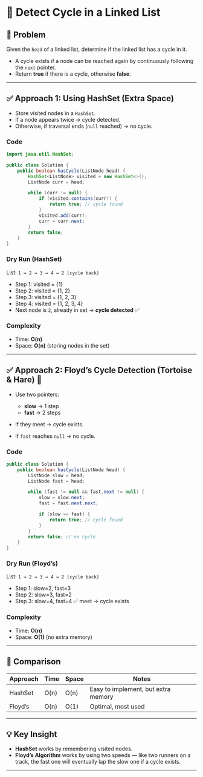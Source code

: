 
# 🔄 Detect Cycle in a Linked List

## 📌 Problem
Given the `head` of a linked list, determine if the linked list has a cycle in it.

- A cycle exists if a node can be reached again by continuously following the `next` pointer.
- Return **true** if there is a cycle, otherwise **false**.

---

## ✅ Approach 1: Using HashSet (Extra Space)
- Store visited nodes in a `HashSet`.
- If a node appears twice → cycle detected.
- Otherwise, if traversal ends (`null` reached) → no cycle.

### Code
```java
import java.util.HashSet;

public class Solution {
    public boolean hasCycle(ListNode head) {
        HashSet<ListNode> visited = new HashSet<>();
        ListNode curr = head;

        while (curr != null) {
            if (visited.contains(curr)) {
                return true; // cycle found
            }
            visited.add(curr);
            curr = curr.next;
        }
        return false;
    }
}
````

### Dry Run (HashSet)

List: `1 → 2 → 3 → 4 → 2 (cycle back)`

* Step 1: visited = {1}
* Step 2: visited = {1, 2}
* Step 3: visited = {1, 2, 3}
* Step 4: visited = {1, 2, 3, 4}
* Next node is `2`, already in set → **cycle detected** ✅

### Complexity

* Time: **O(n)**
* Space: **O(n)** (storing nodes in the set)

---

## ✅ Approach 2: Floyd’s Cycle Detection (Tortoise & Hare) 🚀

* Use two pointers:

  * **slow** → 1 step
  * **fast** → 2 steps
* If they meet → cycle exists.
* If `fast` reaches `null` → no cycle.

### Code

```java
public class Solution {
    public boolean hasCycle(ListNode head) {
        ListNode slow = head;
        ListNode fast = head;

        while (fast != null && fast.next != null) {
            slow = slow.next;
            fast = fast.next.next;

            if (slow == fast) {
                return true; // cycle found
            }
        }
        return false; // no cycle
    }
}
```

### Dry Run (Floyd’s)

List: `1 → 2 → 3 → 4 → 2 (cycle back)`

* Step 1: slow=2, fast=3
* Step 2: slow=3, fast=2
* Step 3: slow=4, fast=4 ✅ meet → cycle exists

### Complexity

* Time: **O(n)**
* Space: **O(1)** (no extra memory)

---

## 🔎 Comparison

| Approach | Time | Space | Notes                               |
| -------- | ---- | ----- | ----------------------------------- |
| HashSet  | O(n) | O(n)  | Easy to implement, but extra memory |
| Floyd’s  | O(n) | O(1)  | Optimal, most used                  |

---

## 💡 Key Insight

* **HashSet** works by remembering visited nodes.
* **Floyd’s Algorithm** works by using two speeds — like two runners on a track, the fast one will eventually lap the slow one if a cycle exists.

---

